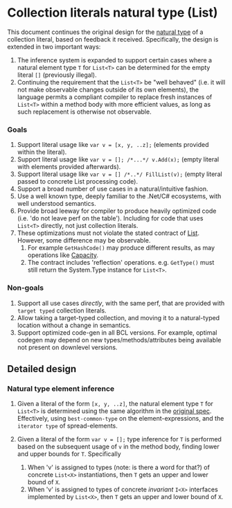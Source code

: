 # Collection literals natural type (List<T>)

This document continues the original design for the [natural type](https://github.com/dotnet/csharplang/blob/main/proposals/collection-literals.md#natural-type) of a collection literal, based on feedback it received.  Specifically, the design is extended in two important ways:

1. The inference system is expanded to support certain cases where a natural element type `T` for `List<T>` can be determined for the empty literal `[]` (previously illegal).
1. Continuing the requirement that the `List<T>` be "well behaved" (i.e. it will not make observable changes outside of its own elements), the language permits a compliant compiler to replace fresh instances of `List<T>` within a method body with more efficient values, as long as such replacement is otherwise not observable.

### Goals

1. Support literal usage like `var v = [x, y, ..z];` (elements provided within the literal).
1. Support literal usage like `var v = []; /*...*/ v.Add(x);` (empty literal with elements provided afterwards).
1. Support literal usage like `var v = [] /*..*/ FillList(v);` (empty literal passed to concrete List processing code).
1. Support a broad number of use cases in a natural/intuitive fashion.
1. Use a well known type, deeply familiar to the .Net/C# ecosystems, with well understood semantics.
1. Provide broad leeway for compiler to produce heavily optimized code (i.e. 'do not leave perf on the table').  Including for code that uses `List<T>` directly, not just collection literals.
1. These optimizations must not violate the stated contract of [List<T>](https://learn.microsoft.com/en-us/dotnet/api/system.collections.generic.list-1?view=net-8.0).  However, some difference may be observable.
    1. For example `GetHashCode()` may produce different results, as may operations like [Capacity](https://learn.microsoft.com/en-us/dotnet/api/system.collections.generic.list-1.capacity?view=net-8.0).
    1. The contract includes 'reflection' operations.  e.g. `GetType()` must still return the System.Type instance for `List<T>`.

### Non-goals

1. Support all use cases *directly*, with the same perf, that are provided with `target typed` collection literals.
2. Allow taking a target-typed collection, and moving it to a natural-typed location without a change in semantics.
3. Support optimized code-gen in all BCL versions.  For example, optimal codegen may depend on new types/methods/attributes being available not present on downlevel versions.

## Detailed design

### Natural type element inference

1. Given a literal of the form `[x, y, ..z]`, the natural element type `T` for `List<T>` is determined using the same  algorithm in the [original spec](https://github.com/dotnet/csharplang/blob/main/proposals/collection-literals.md#natural-type).  Effectively, using `best-common-type` on the element-expressions, and the `iterator type` of spread-elements.

1. Given a literal of the form `var v = [];` type inference for `T` is performed based on the subsequent usage of `v` in the method body, finding lower and upper bounds for `T`.  Specifically
    1. When 'v' is assigned to types (note: is there a word for that?) of concrete `List<X>` instantiations, then `T` gets an upper and lower bound of `X`.
    1. When 'v' is assigned to types of concrete *invariant* `I<X>` interfaces implemented by `List<X>`, then `T` gets an upper and lower bound of `X`.